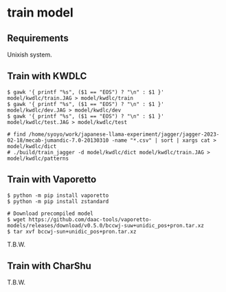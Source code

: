 # train model

## Requirements

Unixish system.



## Train with KWDLC

```
$ gawk '{ printf "%s", ($1 == "EOS") ? "\n" : $1 }' model/kwdlc/train.JAG > model/kwdlc/train
$ gawk '{ printf "%s", ($1 == "EOS") ? "\n" : $1 }' model/kwdlc/dev.JAG > model/kwdlc/dev
$ gawk '{ printf "%s", ($1 == "EOS") ? "\n" : $1 }' model/kwdlc/test.JAG > model/kwdlc/test

# find /home/syoyo/work/japanese-llama-experiment/jagger/jagger-2023-02-18/mecab-jumandic-7.0-20130310 -name "*.csv" | sort | xargs cat > model/kwdlc/dict
# ./build/train_jagger -d model/kwdlc/dict model/kwdlc/train.JAG > model/kwdlc/patterns

```

## Train with Vaporetto

```
$ python -m pip install vaporetto
$ python -m pip install zstandard

# Download precompiled model
$ wget https://github.com/daac-tools/vaporetto-models/releases/download/v0.5.0/bccwj-suw+unidic_pos+pron.tar.xz
$ tar xvf bccwj-sun+unidic_pos+pron.tar.xz
```

T.B.W.


## Train with CharShu

T.B.W.
